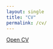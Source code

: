 ```yaml
---
layout: single
title: "CV"
permalink: /cv/
---
```


<div class="cv-embed cv-embed--desktop">
  <object
  data="/assets/ManasiMalik_CV_9Oct25.pdf#view=FitH"
  type="application/pdf"
  width="100%"
  height="100px">
  </object>
</div>

<p class="cv-open-link"><a href="/assets/ManasiMalik_CV_9Oct25.pdf" target="_blank" rel="noopener">Open CV</a></p>

<style>
  @media (max-width: 768px) {
    .cv-embed--desktop { display:none; }
    .cv-open-link { margin-top: 1rem; }
  }
</style>
